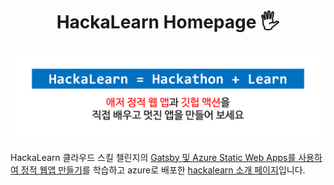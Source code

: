 <h1 align="center">HackaLearn Homepage 🖐</h1>
<p align="center">
<img alt="character" src="https://github.com/devrel-kr/HackaLearn/raw/main/assets/banner-768x216@2-ko.png" />
</p>

HackaLearn 클라우드 스킬 챌린지의 <a target="_blank" href="https://docs.microsoft.com/ko-kr/learn/modules/create-deploy-static-webapp-gatsby-app-service/">Gatsby 및 Azure Static Web Apps를 사용하여 정적 웹앱 만들기</a>를 학습하고 azure로 배포한 <a target="_blank" href="https://nice-beach-04ceafd00.azurestaticapps.net/">hackalearn 소개 페이지</a>입니다.